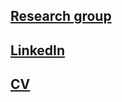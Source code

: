 ## [Research group](https://etn-research.com/)
## [LinkedIn](https://www.linkedin.com/in/melanie-randall-evans-97126b1b4)
## [CV](https://github.com/melr-e/melr-e.github.io/blob/main/Melanie%20Randall-Evans.pdf)
